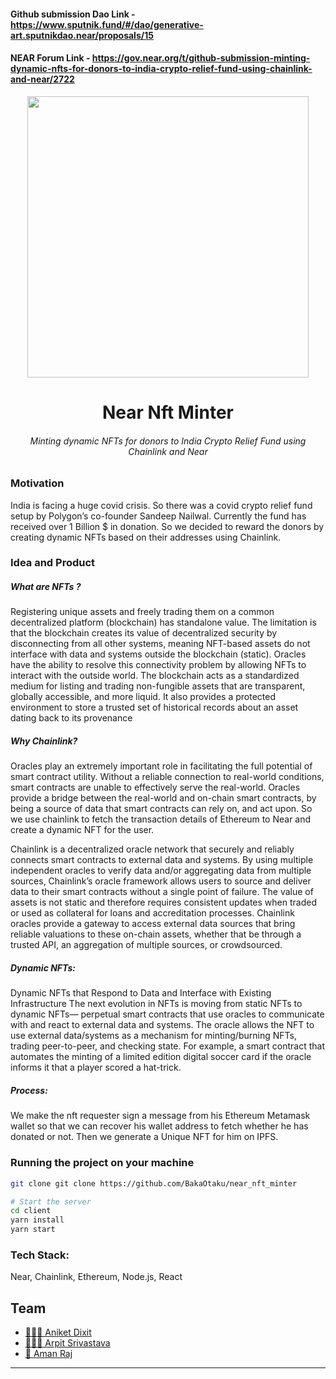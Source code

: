 #### Github submission Dao Link - https://www.sputnik.fund/#/dao/generative-art.sputnikdao.near/proposals/15
#### NEAR Forum Link - https://gov.near.org/t/github-submission-minting-dynamic-nfts-for-donors-to-india-crypto-relief-fund-using-chainlink-and-near/2722

<p align="center"><img src="https://user-images.githubusercontent.com/42104907/120896987-aa768500-c641-11eb-9b43-1a48ced94c3f.png" align="center" width="450"></p>
<h1 align="center">Near Nft Minter</h1>
<h6 align="center">Minting dynamic NFTs for donors to India Crypto Relief Fund using Chainlink and Near</h6>

### Motivation

India is facing a huge covid crisis. So there was a covid crypto relief fund setup by Polygon’s co-founder Sandeep Nailwal. Currently the fund has received over 1 Billion $ in donation. So we decided to reward the donors by creating dynamic NFTs based on their addresses using Chainlink.

### Idea and Product

##### What are NFTs ?

Registering unique assets and freely trading them on a common decentralized platform (blockchain) has standalone value. The limitation is that the blockchain creates its value of decentralized security by disconnecting from all other systems, meaning NFT-based assets do not interface with data and systems outside the blockchain (static). Oracles have the ability to resolve this connectivity problem by allowing NFTs to interact with the outside world.
The blockchain acts as a standardized medium for listing and trading non-fungible assets that are transparent, globally accessible, and more liquid. It also provides a protected environment to store a trusted set of historical records about an asset dating back to its provenance

##### Why Chainlink?

Oracles play an extremely important role in facilitating the full potential of smart contract utility. Without a reliable connection to real-world conditions, smart contracts are unable to effectively serve the real-world.
Oracles provide a bridge between the real-world and on-chain smart contracts, by being a source of data that smart contracts can rely on, and act upon.
So we use chainlink to fetch the transaction details of Ethereum to Near and create a dynamic NFT for the user.

Chainlink is a decentralized oracle network that securely and reliably connects smart contracts to external data and systems. By using multiple independent oracles to verify data and/or aggregating data from multiple sources, Chainlink’s oracle framework allows users to source and deliver data to their smart contracts without a single point of failure.
The value of assets is not static and therefore requires consistent updates when traded or used as collateral for loans and accreditation processes. Chainlink oracles provide a gateway to access external data sources that bring reliable valuations to these on-chain assets, whether that be through a trusted API, an aggregation of multiple sources, or crowdsourced.

##### Dynamic NFTs:

Dynamic NFTs that Respond to Data and Interface with Existing Infrastructure
The next evolution in NFTs is moving from static NFTs to dynamic NFTs— perpetual smart contracts that use oracles to communicate with and react to external data and systems. The oracle allows the NFT to use external data/systems as a mechanism for minting/burning NFTs, trading peer-to-peer, and checking state. For example, a smart contract that automates the minting of a limited edition digital soccer card if the oracle informs it that a player scored a hat-trick.

##### Process:

We make the nft requester sign a message from his Ethereum Metamask wallet so that we can recover his wallet address to fetch whether he has donated or not. Then we generate a Unique NFT for him on IPFS.

### Running the project on your machine

```bash
git clone git clone https://github.com/BakaOtaku/near_nft_minter

# Start the server
cd client
yarn install
yarn start
```

### Tech Stack:

Near, Chainlink, Ethereum, Node.js, React

## Team

- [ 👨🏻‍💻 Aniket Dixit](https://github.com/dixitaniket)
- [ 👨🏻‍🎓 Arpit Srivastava](https://github.com/fuzious)
- [ 🌊 Aman Raj](https://github.com/AmanRaj1608)

---

